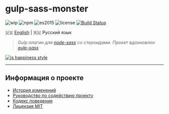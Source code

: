 # gulp-sass-monster

![wip](https://img.shields.io/badge/Status-W.I.P-red.svg)
![npm](https://img.shields.io/badge/node-6.3.1-yellow.svg)
![es2015](https://img.shields.io/badge/ECMAScript-2015_(ES6)-blue.svg)
![license](https://img.shields.io/badge/License-MIT-orange.svg)
[![Build Status](https://travis-ci.org/dutchenkoOleg/gulp-sass-monster.svg?branch=dev)](https://travis-ci.org/dutchenkoOleg/gulp-sass-monster)


:us: [English](./README.md)
|
:ru: Русский язык

> _Gulp плагин для [node-sass](https://github.com/sass/node-sass) со стероидами. Проект вдохновлен [gulp-sass](https://github.com/dlmanning/gulp-sass)_

[![js happiness style](https://cdn.rawgit.com/JedWatson/happiness/master/badge.svg)](https://github.com/JedWatson/happiness)

---

## Информация о проекте

* [История изменений](./CHANGELOG-RU.md)
* [Руководство по содействию проекту](./CONTRIBUTING-RU.md)
* [Кодекс поведения](./CODE_OF_CONDUCT-RU.md)
* [Лицензия MIT](./LICENSE)
